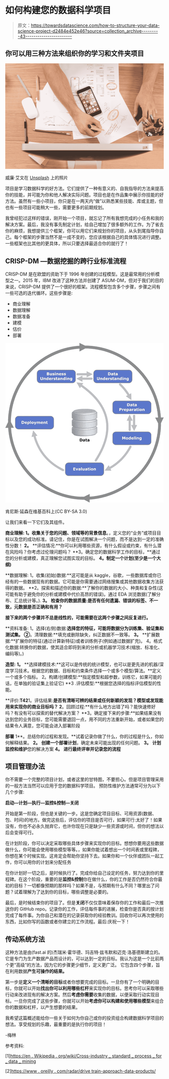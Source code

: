 # 如何构建您的数据科学项目

> 原文：<https://towardsdatascience.com/how-to-structure-your-data-science-project-d2484e452e46?source=collection_archive---------43----------------------->

## 你可以用三种方法来组织你的学习和文件夹项目

![](img/4e37fed81fb6915ad7bdd68655c02a2f.png)

威廉·艾文在 [Unsplash](https://unsplash.com?utm_source=medium&utm_medium=referral) 上的照片

项目是学习数据科学的好方法。它们提供了一种有意义的、自我指导的方法来提高你的技能，并可能为你和他人解决实际问题。项目也是在作品集中展示你技能的好方法。虽然有一些小项目，你只是在一两天内“做”以熟悉某些技能、库或主题，但也有一些项目可能稍大一些，需要更多的前期规划。

我曾经犯过这样的错误，刚开始一个项目，就忘记了所有我想完成的小任务和我的解决方案。最后，我没有事先制定计划，给自己增加了很多额外的工作。为了省去你的麻烦，我想提供三个框架，你可以用它们来规划你的项目，从头到尾指导你自己。每个框架的步骤当然不是一成不变的，您应该根据自己的具体情况进行调整。一些框架也比其他的更具体，所以只要选择最适合你的就行了！

## CRISP-DM —数据挖掘的跨行业标准流程

CRISP-DM 是在欧盟的资助下于 1996 年创建的过程模型。这是最常用的分析模型之一。2015 年，IBM 改进了这种方法并创建了 ASUM-DM，但对于我们的目的来说，CRISP-DM 提供了一个很好的框架。流程模型包含多个步骤，步骤之间有一些可选的迭代循环。这些步骤是:

*   商业理解
*   数据理解
*   数据准备
*   建模
*   估价
*   部署

![](img/fa609e96c53169175b89bb626a60ab92.png)

肯尼斯·延森在维基百科上(CC BY-SA 3.0)

让我们来看一下它们及其组件。

**商业理解:
1。收集关于您的问题、领域等的背景信息**。，定义您的“业务”或项目目标以及您的成功标准。请记住，你是在试图解决一个问题，而不是达到一定的准确性分数！
**2。** **评估情况:**你可以利用哪些资源，有什么假设或约束，有什么潜在风险吗？你考虑过伦理问题吗？
**3。确定您的数据科学工作的目标，**通过您的分析或建模，真正理解您试图实现的目标。 **4。制定一个计划(至少是一个大纲)**

**数据理解:
1。收集(初始)数据:**这可能是从 kaggle，谷歌，一些数据库或你已经有的一些数据现有的数据。它可能是你需要通过网络搜集或其他数据收集方法获得的数据。
**2。探索和描述你的数据:**了解你的数据的大小、种类和复杂性(这可能有助于避免你的分析或建模中代价高昂的错误)。通过 EDA 浏览数据(了解分布、汇总统计等。).
**3。** **检查你的数据质量:是否有任何遗漏、错误的标签、不一致，元数据是否正确和有用？**

**接下来的两个步骤并不总是线性的，可能需要在这两个步骤之间反复进行。**

**资料准备:
1。选择(右侧)数据:**选择您的特征，可能将数据分为训练集、验证集和测试集。
②**。清理数据:**填充或删除缺失，纠正数据不一致等。
**3。** **扩展数据:**扩展你的特征(通过计算新特征)或者训练例子(例如通过数据扩充)。
4。格式化数据:转换你的数据，使其适合即将到来的分析或机器学习技术(缩放、标准化、编码等)。)

**造型:**
**1。** **选择建模技术:**这可以是传统的统计模型，也可以是更先进的机器/深度学习技术。根据您的数据、目标和约束条件选择一个或多个模型/算法。**定义一个或多个指标。
2。构建/创建模型:**指定模型和超参数，训练它，如果可能的话，在单独的验证集上验证它)
**3 .评估模型:**根据您选择的指标评估模型的性能。

**评价:**T42**1。评估结果:**是否有清晰可辨的结果或任何新颖的发现？模型或发现能用来实现你的商业目标吗？
2**。回顾过程:**有什么地方出错了吗？能快速修好吗？有没有可以探索的替代解决方案？
**3。确定接下来的步骤:**如果结果没有达到您的业务目标，您可能需要退回一点，用不同的方法重新开始，或者如果您的结果令人满意，您可能会进入部署阶段

**部署**
1**。总结你的过程和发现。**试着记录你做了什么，你的过程是什么，你如何解释结果。
**2。** **创建一个部署计划**，确定未来可能出现的任何问题。
**3。** **计划监控和维护**您的解决方案
**4。** **进行最终评审并记录您的流程**

## **项目管理办法**

你不需要一个完整的项目计划，或者这里的甘特图，不要担心。但是项目管理采用的一般方法当然可以应用于您的数据科学项目。
预防性维护方法通常可分为以下几个步骤:

**启动—计划—执行—监控&控制—关闭**

开始是第一阶段，但也是关键的一步。这是您确定项目目标、可用资源(数据、包、时间)的地方。做完这些后，评估你的项目是否可行，如果可行:太好了！如果没有，你也不必永久抛弃它，也许你现在只是缺少一些资源或时间，但你的想法以后会变得可行。

在计划阶段，你可以决定采取哪些具体步骤来实现你的目标。想想你要用这些数据做什么，你可能会使用哪些模型等等。，如果你能试着想出一个时间表或里程碑，你想在某个时候实现。这肯定会帮助你坚持下去。如果你和一个伙伴或团队一起工作，你可以用你的计划来分配任务

在你计划好一切之后，是时候执行了。完成你给自己设定的任务，努力达到你的里程碑。在这个阶段，重要的是**监控&控制**你在做什么，你的工作是否仍然符合你最初的目标？一切都像预期的那样吗？如果不是，与预期有什么不同？哪里出了问题？试着理解为了达到你的目标，哪些调整是必要的。

最后，是时候结束你的项目了。但是**关闭**不仅仅意味着保存你的工作和最后一次推送你的 GitHub repo。记录你的工作，评估每件事的进展，检查你是否真的按计划完成了每件事。为你自己和潜在的记录获取你的经验教训。回收你可以再次使用的东西，比如你写的函数或者你建立的工作流程。最后:庆祝一下！

## **传动系统方法**

这种方法是由(fast.ai 的)杰瑞米·霍华德、玛吉特·兹韦默和迈克·洛基德斯建立的。它是专门为生产数据产品而设计的，可以达到一定的目标。我认为这是一个比前两个更“高级”的方法，因为它的步骤更少细节，定义更广泛。
它包含四个步骤，旨在利用数据**产生可操作的结果。**

第一步是**定义一个清晰的目标**或者你想要完成的目标。一旦你有了一个明确的目标，你就可以开始**找出你可以利用哪些杠杆**来实现你的目标。思考你可以采取哪些行动来改进现有的解决方案。然后**考虑你需要**收集的数据，以便采取行动实现目标。一旦你完成了这些步骤，你就可以开始**考虑你可以构建和使用哪些模型**来组合你的数据和杠杆，以产生想要的结果。

我希望这篇概述能给你一些关于如何为你自己或你的投资组合构建数据科学项目的想法。享受规划的乐趣，最重要的是执行你的项目！

-梅林

参考资料:

[1][https://en . Wikipedia . org/wiki/Cross-industry _ standard _ process _ for _ data _ mining](https://en.wikipedia.org/wiki/Cross-industry_standard_process_for_data_mining)

[2][https://www . oreilly . com/radar/drive train-approach-data-products/](https://www.oreilly.com/radar/drivetrain-approach-data-products/)